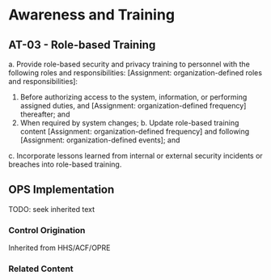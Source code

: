 # Awareness and Training
## AT-03 - Role-based Training

a. Provide role-based security and privacy training to personnel with the following roles and responsibilities: [Assignment: organization-defined roles and responsibilities]:

1. Before authorizing access to the system, information, or performing assigned duties, and [Assignment: organization-defined frequency] thereafter; and
2. When required by system changes;
b. Update role-based training content [Assignment: organization-defined frequency] and following [Assignment: organization-defined events]; and

c. Incorporate lessons learned from internal or external security incidents or breaches into role-based training.

## OPS Implementation

TODO: seek inherited text

### Control Origination

Inherited from HHS/ACF/OPRE

### Related Content
